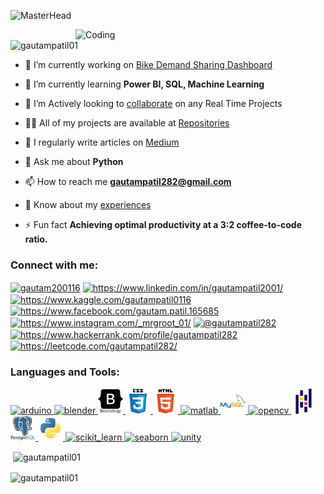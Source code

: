 ![MasterHead](https://github.com/gautampatil01/gautampatil01/blob/main/Aspiring1.png)

<img align="right" alt="Coding" width="400" src="https://gifdb.com/images/high/animated-man-computer-coding-nae6mec378lsg1i3.gif">

<p align="left"> <img src="https://komarev.com/ghpvc/?username=gautampatil01&label=Profile%20views&color=0e75b6&style=flat" alt="gautampatil01" /> </p>

- 🔭 I’m currently working on [Bike Demand Sharing Dashboard](https://github.com/gautampatil01/Bike-Sharing-Demand-Prediction-ML-Regression)

- 🌱 I’m currently learning **Power BI, SQL, Machine Learning**

- 👯 I’m Actively looking to [collaborate](https://www.linkedin.com/in/gautampatil2001/) on any Real Time Projects

- 👨‍💻 All of my projects are available at [Repositories](https://github.com/gautampatil01?tab=repositories)

- 📝 I regularly write articles on [Medium](https://medium.com/@gautampatil282)

- 💬 Ask me about **Python**

- 📫 How to reach me **gautampatil282@gmail.com**

- 📄 Know about my [experiences](https://drive.google.com/file/d/1ud3PkQJwHoRvBqzxcDsHMfLoG_LREfFJ/view?usp=sharing)

- ⚡ Fun fact **Achieving optimal productivity at a 3:2 coffee-to-code ratio.**

<h3 align="left">Connect with me:</h3>
<p align="left">
<a href="https://twitter.com/gautam200116" target="blank"><img align="center" src="https://raw.githubusercontent.com/rahuldkjain/github-profile-readme-generator/master/src/images/icons/Social/twitter.svg" alt="gautam200116" height="30" width="40" /></a>
<a href="https://linkedin.com/in/https://www.linkedin.com/in/gautampatil2001/" target="blank"><img align="center" src="https://raw.githubusercontent.com/rahuldkjain/github-profile-readme-generator/master/src/images/icons/Social/linked-in-alt.svg" alt="https://www.linkedin.com/in/gautampatil2001/" height="30" width="40" /></a>
<a href="https://kaggle.com/https://www.kaggle.com/gautampatil0116" target="blank"><img align="center" src="https://raw.githubusercontent.com/rahuldkjain/github-profile-readme-generator/master/src/images/icons/Social/kaggle.svg" alt="https://www.kaggle.com/gautampatil0116" height="30" width="40" /></a>
<a href="https://fb.com/https://www.facebook.com/gautam.patil.165685" target="blank"><img align="center" src="https://raw.githubusercontent.com/rahuldkjain/github-profile-readme-generator/master/src/images/icons/Social/facebook.svg" alt="https://www.facebook.com/gautam.patil.165685" height="30" width="40" /></a>
<a href="https://instagram.com/https://www.instagram.com/_mrgroot_01/" target="blank"><img align="center" src="https://raw.githubusercontent.com/rahuldkjain/github-profile-readme-generator/master/src/images/icons/Social/instagram.svg" alt="https://www.instagram.com/_mrgroot_01/" height="30" width="40" /></a>
<a href="https://medium.com/@gautampatil282" target="blank"><img align="center" src="https://raw.githubusercontent.com/rahuldkjain/github-profile-readme-generator/master/src/images/icons/Social/medium.svg" alt="@gautampatil282" height="30" width="40" /></a>
<a href="https://www.hackerrank.com/https://www.hackerrank.com/profile/gautampatil282" target="blank"><img align="center" src="https://raw.githubusercontent.com/rahuldkjain/github-profile-readme-generator/master/src/images/icons/Social/hackerrank.svg" alt="https://www.hackerrank.com/profile/gautampatil282" height="30" width="40" /></a>
<a href="https://www.leetcode.com/https://leetcode.com/gautampatil282/" target="blank"><img align="center" src="https://raw.githubusercontent.com/rahuldkjain/github-profile-readme-generator/master/src/images/icons/Social/leet-code.svg" alt="https://leetcode.com/gautampatil282/" height="30" width="40" /></a>
</p>

<h3 align="left">Languages and Tools:</h3>
<p align="left"> <a href="https://www.arduino.cc/" target="_blank" rel="noreferrer"> <img src="https://cdn.worldvectorlogo.com/logos/arduino-1.svg" alt="arduino" width="40" height="40"/> </a> <a href="https://www.blender.org/" target="_blank" rel="noreferrer"> <img src="https://download.blender.org/branding/community/blender_community_badge_white.svg" alt="blender" width="40" height="40"/> </a> <a href="https://getbootstrap.com" target="_blank" rel="noreferrer"> <img src="https://raw.githubusercontent.com/devicons/devicon/master/icons/bootstrap/bootstrap-plain-wordmark.svg" alt="bootstrap" width="40" height="40"/> </a> <a href="https://www.w3schools.com/css/" target="_blank" rel="noreferrer"> <img src="https://raw.githubusercontent.com/devicons/devicon/master/icons/css3/css3-original-wordmark.svg" alt="css3" width="40" height="40"/> </a> <a href="https://www.w3.org/html/" target="_blank" rel="noreferrer"> <img src="https://raw.githubusercontent.com/devicons/devicon/master/icons/html5/html5-original-wordmark.svg" alt="html5" width="40" height="40"/> </a> <a href="https://www.mathworks.com/" target="_blank" rel="noreferrer"> <img src="https://upload.wikimedia.org/wikipedia/commons/2/21/Matlab_Logo.png" alt="matlab" width="40" height="40"/> </a> <a href="https://www.mysql.com/" target="_blank" rel="noreferrer"> <img src="https://raw.githubusercontent.com/devicons/devicon/master/icons/mysql/mysql-original-wordmark.svg" alt="mysql" width="40" height="40"/> </a> <a href="https://opencv.org/" target="_blank" rel="noreferrer"> <img src="https://www.vectorlogo.zone/logos/opencv/opencv-icon.svg" alt="opencv" width="40" height="40"/> </a> <a href="https://pandas.pydata.org/" target="_blank" rel="noreferrer"> <img src="https://raw.githubusercontent.com/devicons/devicon/2ae2a900d2f041da66e950e4d48052658d850630/icons/pandas/pandas-original.svg" alt="pandas" width="40" height="40"/> </a> <a href="https://www.postgresql.org" target="_blank" rel="noreferrer"> <img src="https://raw.githubusercontent.com/devicons/devicon/master/icons/postgresql/postgresql-original-wordmark.svg" alt="postgresql" width="40" height="40"/> </a> <a href="https://www.python.org" target="_blank" rel="noreferrer"> <img src="https://raw.githubusercontent.com/devicons/devicon/master/icons/python/python-original.svg" alt="python" width="40" height="40"/> </a> <a href="https://scikit-learn.org/" target="_blank" rel="noreferrer"> <img src="https://upload.wikimedia.org/wikipedia/commons/0/05/Scikit_learn_logo_small.svg" alt="scikit_learn" width="40" height="40"/> </a> <a href="https://seaborn.pydata.org/" target="_blank" rel="noreferrer"> <img src="https://seaborn.pydata.org/_images/logo-mark-lightbg.svg" alt="seaborn" width="40" height="40"/> </a> <a href="https://unity.com/" target="_blank" rel="noreferrer"> <img src="https://www.vectorlogo.zone/logos/unity3d/unity3d-icon.svg" alt="unity" width="40" height="40"/> </a> </p>

<p>&nbsp;<img align="center" src="https://github-readme-stats.vercel.app/api?username=gautampatil01&show_icons=true&locale=en" alt="gautampatil01" /></p>

<p><img align="center" src="https://github-readme-streak-stats.herokuapp.com/?user=gautampatil01&" alt="gautampatil01" /></p>

